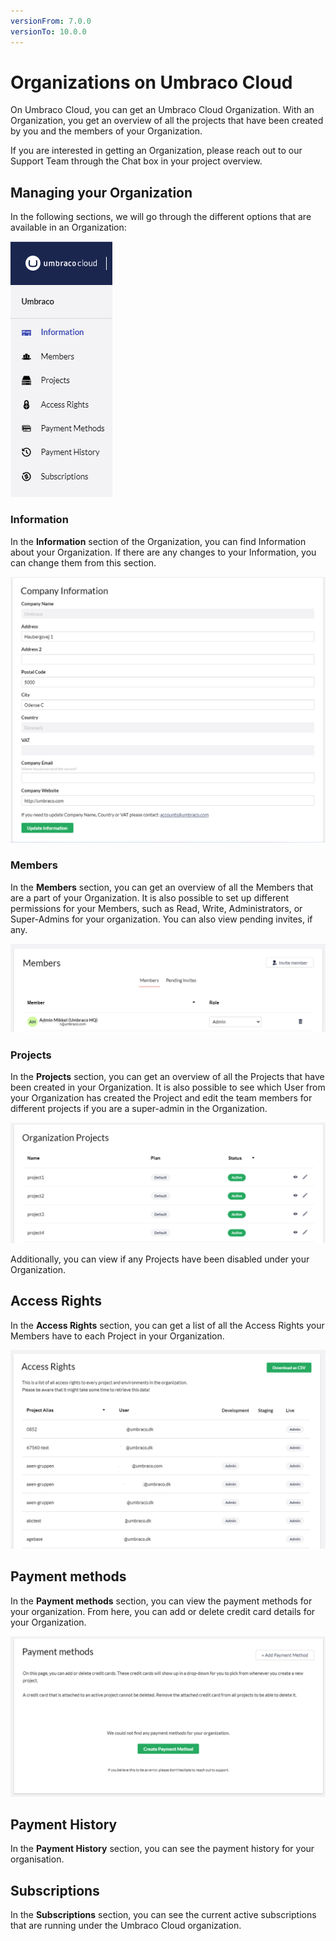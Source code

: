 ```yaml
---
versionFrom: 7.0.0
versionTo: 10.0.0
---
```


# Organizations on Umbraco Cloud

On Umbraco Cloud, you can get an Umbraco Cloud Organization. With an Organization, you get an overview of all the projects that have been created by you and the members of your Organization.

If you are interested in getting an Organization, please reach out to our Support Team through the Chat box in your project overview.

## Managing your Organization

In the following sections, we will go through the different options that are available in an Organization:

![Organization Overview](images/Cloud-org-overview.png)

### Information

In the **Information** section of the Organization, you can find Information about your Organization. If there are any changes to your Information, you can change them from this section.

![Information](images/Information-v10.png)

### Members

In the **Members** section, you can get an overview of all the Members that are a part of your Organization. It is also possible to set up different permissions for your Members, such as Read,  Write, Administrators, or Super-Admins for your organization. You can also view pending invites, if any.

![Organization Members](images/Members-v10.png)

### Projects

In the **Projects** section, you can get an overview of all the Projects that have been created in your Organization. It is also possible to see which User from your Organization has created the Project and edit the team members for different projects if you are a super-admin in the Organization.

![Project overview](images/Projects-v10.png)

Additionally, you can view if any Projects have been disabled under your Organization.

## Access Rights

In the **Access Rights** section, you can get a list of all the Access Rights your Members have to each Project in your Organization.

![Access Rights](images/Access_rights-v10.png)

## Payment methods

In the **Payment methods** section, you can view the payment methods for your organization. From here, you can add or delete credit card details for your Organization.

![Payment methods](images/payment-methods-v10.png)

## Payment History

In the **Payment History** section, you can see the payment history for your organisation.

## Subscriptions

In the **Subscriptions** section, you can see the current active subscriptions that are running under the Umbraco Cloud organization.